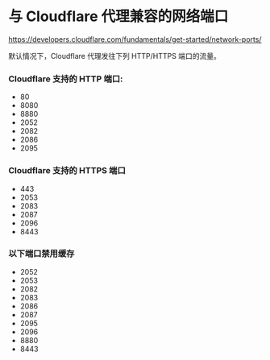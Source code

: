 # 与 Cloudflare 代理兼容的网络端口

https://developers.cloudflare.com/fundamentals/get-started/network-ports/

默认情况下，Cloudflare 代理发往下列 HTTP/HTTPS 端口的流量。

### Cloudflare 支持的 HTTP 端口:
- 80
- 8080
- 8880
- 2052
- 2082
- 2086
- 2095

### Cloudflare 支持的 HTTPS 端口
- 443
- 2053
- 2083
- 2087
- 2096
- 8443

### 以下端口禁用缓存
- 2052
- 2053
- 2082
- 2083
- 2086
- 2087
- 2095
- 2096
- 8880
- 8443

